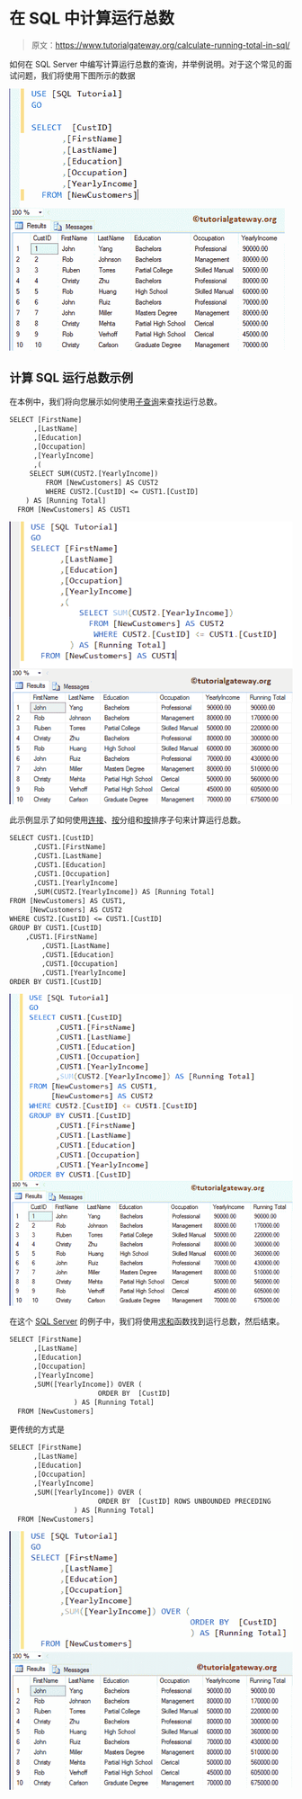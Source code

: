 # 在 SQL 中计算运行总数

> 原文：<https://www.tutorialgateway.org/calculate-running-total-in-sql/>

如何在 SQL Server 中编写计算运行总数的查询，并举例说明。对于这个常见的面试问题，我们将使用下图所示的数据

![Calculate Running Total in SQL Server 1](img/12d3968002db68c34fa7a29a2cf64b22.png)

## 计算 SQL 运行总数示例

在本例中，我们将向您展示如何使用[子查询](https://www.tutorialgateway.org/sql-subquery/)来查找运行总数。

```
SELECT [FirstName]
      ,[LastName]
      ,[Education]
      ,[Occupation]
      ,[YearlyIncome]
      ,(
	 SELECT SUM(CUST2.[YearlyIncome]) 
         FROM [NewCustomers] AS CUST2
         WHERE CUST2.[CustID] <= CUST1.[CustID]
	) AS [Running Total]
  FROM [NewCustomers] AS CUST1
```

![Calculate Running Total in SQL Server 2](img/ff1e5791b71bc51c6592b54b2119e2ee.png)

此示例显示了如何使用[连接](https://www.tutorialgateway.org/sql-inner-join/)、[按](https://www.tutorialgateway.org/sql-group-by-clause/)分组和[按](https://www.tutorialgateway.org/sql-order-by-clause/)排序子句来计算运行总数。

```
SELECT CUST1.[CustID]
      ,CUST1.[FirstName]
      ,CUST1.[LastName]
      ,CUST1.[Education]
      ,CUST1.[Occupation]
      ,CUST1.[YearlyIncome]
      ,SUM(CUST2.[YearlyIncome]) AS [Running Total]
FROM [NewCustomers] AS CUST1,
     [NewCustomers] AS CUST2	   
WHERE CUST2.[CustID] <= CUST1.[CustID]
GROUP BY CUST1.[CustID]
	,CUST1.[FirstName]
        ,CUST1.[LastName]
        ,CUST1.[Education]
        ,CUST1.[Occupation]
        ,CUST1.[YearlyIncome]
ORDER BY CUST1.[CustID]
```

![Calculate Running Total in SQL Server 3](img/f0b82f8189e8fc008935909d93e99dcc.png)

在这个 [SQL Server](https://www.tutorialgateway.org/sql/) 的例子中，我们将使用[求和](https://www.tutorialgateway.org/sql-sum-function/)函数找到运行总数，然后结束。

```
SELECT [FirstName]
      ,[LastName]
      ,[Education]
      ,[Occupation]
      ,[YearlyIncome]
      ,SUM([YearlyIncome]) OVER (
			          ORDER BY  [CustID]
				) AS [Running Total]
  FROM [NewCustomers]
```

更传统的方式是

```
SELECT [FirstName]
      ,[LastName]
      ,[Education]
      ,[Occupation]
      ,[YearlyIncome]
      ,SUM([YearlyIncome]) OVER (
			          ORDER BY  [CustID] ROWS UNBOUNDED PRECEDING
				) AS [Running Total]
  FROM [NewCustomers]
```

![Calculate Running Total in SQL Server 4](img/524caf3750997f6661ae233d293d8114.png)